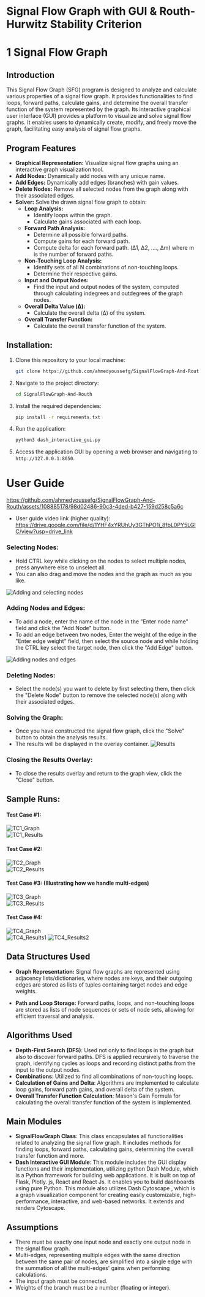 # Signal Flow Graph with GUI &amp; Routh-Hurwitz Stability Criterion
# 1 Signal Flow Graph
## Introduction

This Signal Flow Graph (SFG) program is designed to analyze and calculate various properties of a signal flow graph. It provides functionalities to find loops, forward paths, calculate gains, and determine the overall transfer function of the system represented by the graph. Its interactive graphical user interface (GUI) provides a platform to visualize and solve signal flow graphs. It enables users to dynamically create, modify, and freely move the graph, facilitating easy analysis of signal flow graphs.


## Program Features
- **Graphical Representation:** Visualize signal flow graphs using an interactive graph visualization tool. 
- **Add Nodes:** Dynamically add nodes with any unique name.
- **Add Edges:** Dynamically add edges (branches) with gain values.
- **Delete Nodes:** Remove all selected nodes from the graph along with their associated edges.
- **Solver:** Solve the drawn signal flow graph to obtain:
    - **Loop Analysis:**
        - Identify loops within the graph.
        - Calculate gains associated with each loop.
    - **Forward Path Analysis:**
        - Determine all possible forward paths.
        - Compute gains for each forward path.
        - Compute delta for each forward path. (Δ1, Δ2, ...., Δm) where m is the number of forward paths.
    - **Non-Touching Loop Analysis:**
        - Identify sets of all N combinations of non-touching loops.
        - Determine their respective gains.
    - **Input and Output Nodes:**
        - Find the input and output nodes of the system, computed through calculating indegrees and outdegrees of the graph nodes.
    - **Overall Delta Value (Δ):**
        - Calculate the overall delta (Δ) of the system.
    - **Overall Transfer Function:**
        - Calculate the overall transfer function of the system.

## Installation:
1. Clone this repository to your local machine:
    ```bash
    git clone https://github.com/ahmedyoussefg/SignalFlowGraph-And-Routh.git
    ```
2. Navigate to the project directory:

    ```bash
    cd SignalFlowGraph-And-Routh
    ```

3. Install the required dependencies:

    ```bash
    pip install -r requirements.txt
    ```
4. Run the application:

    ```bash
    python3 dash_interactive_gui.py
    ```

5. Access the application GUI by opening a web browser and navigating to `http://127.0.0.1:8050`.


# User Guide
https://github.com/ahmedyoussefg/SignalFlowGraph-And-Routh/assets/108885178/98d02486-90c3-4ded-b427-159d258c5a6c
- User guide video link (higher quality): https://drive.google.com/file/d/1YHF4xYRUhUy3GThPO1i_8fbL0PY5LGIC/view?usp=drive_link

### Selecting Nodes:
- Hold CTRL key while clicking on the nodes to select multiple nodes, press anywhere else to unselect all.
- You can also drag and move the nodes and the graph as much as you like.

![Adding and selecting nodes](./assets/user-guide/1.png)  

### Adding Nodes and Edges:

- To add a node, enter the name of the node in the "Enter node name" field and click the "Add Node" button.
- To add an edge between two nodes, Enter the weight of the edge in the "Enter edge weight" field, then select the source node and while holding the CTRL key select the target node, then click the "Add Edge" button.

![Adding nodes and edges](./assets/user-guide/2.png)  

### Deleting Nodes:

- Select the node(s) you want to delete by first selecting them, then click the "Delete Node" button to remove the selected node(s) along with their associated edges.

### Solving the Graph:

- Once you have constructed the signal flow graph, click the "Solve" button to obtain the analysis results.
- The results will be displayed in the overlay container.
![Results](./assets/user-guide/3.png)  

### Closing the Results Overlay:

- To close the results overlay and return to the graph view, click the "Close" button.

## Sample Runs:

#### Test Case #1:
![TC1_Graph](./assets/testcases/TC%201%20Graph.png)  
![TC1_Results](./assets/testcases/TC%201%20Results.png) 

#### Test Case #2:
![TC2_Graph](./assets/testcases/TC%202%20Graph.png)  
![TC2_Results](./assets/testcases/TC%202%20Results.png)  

#### Test Case #3: (Illustrating how we handle multi-edges)
![TC3_Graph](./assets/testcases/TC%203%20Graph.png)  
![TC3_Results](./assets/testcases/TC%203%20Results.png)  

#### Test Case #4:
![TC4_Graph](./assets/testcases/TC%204%20Graph.png)  
![TC4_Results1](./assets/testcases/TC%204%20Results-part1.png)
![TC4_Results2](./assets/testcases/TC%204%20Results-part2.png)

## Data Structures Used

- **Graph Representation:** Signal flow graphs are represented using adjacency lists/dictionaries, where nodes are keys, and their outgoing edges are stored as lists of tuples containing target nodes and edge weights.

- **Path and Loop Storage:** Forward paths, loops, and non-touching loops are stored as lists of node sequences or sets of node sets, allowing for efficient traversal and analysis.
## Algorithms Used

- **Depth-First Search (DFS)**: Used not only to find loops in the graph but also to discover forward paths. DFS is applied recursively to traverse the graph, identifying cycles as loops and recording distinct paths from the input to the output nodes.
- **Combinations**: Utilized to find all combinations of non-touching loops.
- **Calculation of Gains and Delta**: Algorithms are implemented to calculate loop gains, forward path gains, and overall delta of the system.
- **Overall Transfer Function Calculation**: Mason's Gain Formula for calculating the overall transfer function of the system is implemented.

## Main Modules

- **SignalFlowGraph Class**: This class encapsulates all functionalities related to analyzing the signal flow graph. It includes methods for finding loops, forward paths, calculating gains, determining the overall transfer function and more.
- **Dash Interactive GUI Module**:
This module includes the GUI display functions and their implementation, utilizing python Dash Module, which is a Python framework for building web applications. It is built on top of Flask, Plotly. js, React and React Js. It enables you to build dashboards using pure Python.
This module also utilizes Dash Cytoscape , which is a graph visualization component for creating easily customizable, high-performance, interactive, and web-based networks. It extends and renders Cytoscape.


## Assumptions

- There must be exactly one input node and exactly one output node in the signal flow graph.
- Multi-edges, representing multiple edges with the same direction between the same pair of nodes, are simplified into a single edge with the summation of all the multi-edges' gains when performing calculations.
- The input graph must be connected.
- Weights of the branch must be a number (floating or integer).
